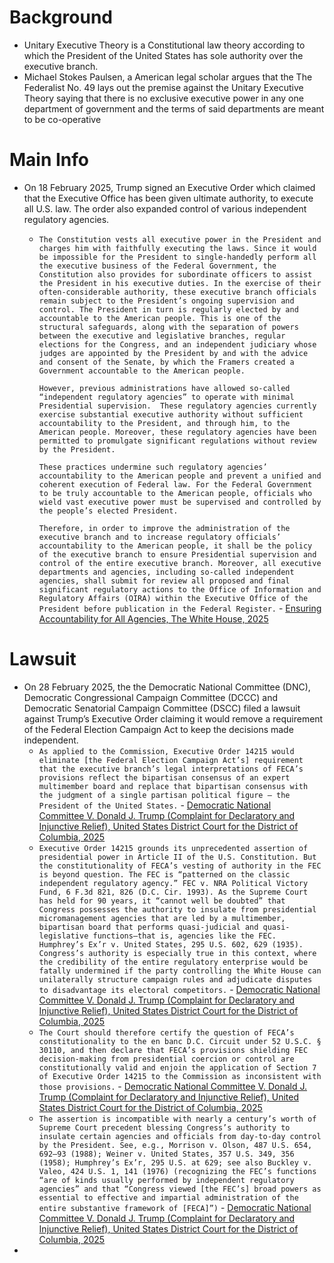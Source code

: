# Background
- Unitary Executive Theory is a Constitutional law theory according to which the President of the United States has sole authority over the executive branch.
- Michael Stokes Paulsen, a American legal scholar argues that the The Federalist No. 49 lays out the premise against the Unitary Executive Theory saying that there is no exclusive executive power in any one department of government and the terms of said departments are meant to be co-operative
# Main Info
- On 18 February 2025, Trump signed an Executive Order which claimed that the Executive Office has been given ultimate authority, to execute all U.S. law. The order also expanded control of various independent regulatory agencies.
	- `The Constitution vests all executive power in the President and charges him with faithfully executing the laws. Since it would be impossible for the President to single-handedly perform all the executive business of the Federal Government, the Constitution also provides for subordinate officers to assist the President in his executive duties. In the exercise of their often-considerable authority, these executive branch officials remain subject to the President’s ongoing supervision and control. The President in turn is regularly elected by and accountable to the American people. This is one of the structural safeguards, along with the separation of powers between the executive and legislative branches, regular elections for the Congress, and an independent judiciary whose judges are appointed by the President by and with the advice and consent of the Senate, by which the Framers created a Government accountable to the American people.`
	  
	  `However, previous administrations have allowed so-called “independent regulatory agencies” to operate with minimal Presidential supervision.  These regulatory agencies currently exercise substantial executive authority without sufficient accountability to the President, and through him, to the American people. Moreover, these regulatory agencies have been permitted to promulgate significant regulations without review by the President.`
	  
	  `These practices undermine such regulatory agencies’ accountability to the American people and prevent a unified and coherent execution of Federal law. For the Federal Government to be truly accountable to the American people, officials who wield vast executive power must be supervised and controlled by the people’s elected President.`
	  
	  `Therefore, in order to improve the administration of the executive branch and to increase regulatory officials’ accountability to the American people, it shall be the policy of the executive branch to ensure Presidential supervision and control of the entire executive branch. Moreover, all executive departments and agencies, including so-called independent agencies, shall submit for review all proposed and final significant regulatory actions to the Office of Information and Regulatory Affairs (OIRA) within the Executive Office of the President before publication in the Federal Register.` - [Ensuring Accountability for All Agencies, The White House, 2025](https://www.whitehouse.gov/presidential-actions/2025/02/ensuring-accountability-for-all-agencies/)
# Lawsuit
- On 28 February 2025, the the Democratic National Committee (DNC), Democratic Congressional Campaign Committee (DCCC) and Democratic Senatorial Campaign Committee (DSCC) filed a lawsuit against Trump’s Executive Order claiming it would remove a requirement of the Federal Election Campaign Act to keep the decisions made independent.
	- `As applied to the Commission, Executive Order 14215 would eliminate [the Federal Election Campaign Act’s] requirement that the executive branch’s legal interpretations of FECA’s provisions reflect the bipartisan consensus of an expert multimember board and replace that bipartisan consensus with the judgment of a single partisan political figure — the President of the United States.` - [Democratic National Committee V. Donald J. Trump (Complaint for Declaratory and Injunctive Relief), United States District Court for the District of Columbia, 2025](https://www.fec.gov/resources/cms-content/documents/elg-compl-for-decl-and-inj-relief-02-28-2025.pdf)
	- `Executive Order 14215 grounds its unprecedented assertion of presidential power in Article II of the U.S. Constitution. But the constitutionality of FECA’s vesting of authority in the FEC is beyond question. The FEC is “patterned on the classic independent regulatory agency.” FEC v. NRA Political Victory Fund, 6 F.3d 821, 826 (D.C. Cir. 1993). As the Supreme Court has held for 90 years, it “cannot well be doubted” that Congress possesses the authority to insulate from presidential micromanagement agencies that are led by a multimember, bipartisan board that performs quasi-judicial and quasi-legislative functions—that is, agencies like the FEC. Humphrey’s Ex’r v. United States, 295 U.S. 602, 629 (1935). Congress’s authority is especially true in this context, where the credibility of the entire regulatory enterprise would be fatally undermined if the party controlling the White House can unilaterally structure campaign rules and adjudicate disputes to disadvantage its electoral competitors.` - [Democratic National Committee V. Donald J. Trump (Complaint for Declaratory and Injunctive Relief), United States District Court for the District of Columbia, 2025](https://www.fec.gov/resources/cms-content/documents/elg-compl-for-decl-and-inj-relief-02-28-2025.pdf)
	- `The Court should therefore certify the question of FECA’s constitutionality to the en banc D.C. Circuit under 52 U.S.C. § 30110, and then declare that FECA’s provisions shielding FEC decision-making from presidential coercion or control are constitutionally valid and enjoin the application of Section 7 of Executive Order 14215 to the Commission as inconsistent with those provisions.` - [Democratic National Committee V. Donald J. Trump (Complaint for Declaratory and Injunctive Relief), United States District Court for the District of Columbia, 2025](https://www.fec.gov/resources/cms-content/documents/elg-compl-for-decl-and-inj-relief-02-28-2025.pdf)
	- `The assertion is incompatible with nearly a century’s worth of Supreme Court precedent blessing Congress’s authority to insulate certain agencies and officials from day-to-day control by the President. See, e.g., Morrison v. Olson, 487 U.S. 654, 692–93 (1988); Weiner v. United States, 357 U.S. 349, 356 (1958); Humphrey’s Ex’r, 295 U.S. at 629; see also Buckley v. Valeo, 424 U.S. 1, 141 (1976) (recognizing the FEC’s functions “are of kinds usually performed by independent regulatory agencies” and that “Congress viewed [the FEC’s] broad powers as essential to effective and impartial administration of the entire substantive framework of [FECA]”)` - [Democratic National Committee V. Donald J. Trump (Complaint for Declaratory and Injunctive Relief), United States District Court for the District of Columbia, 2025](https://www.fec.gov/resources/cms-content/documents/elg-compl-for-decl-and-inj-relief-02-28-2025.pdf)
- 